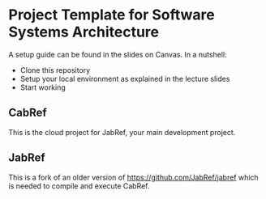 # Project Template for Software Systems Architecture

A setup guide can be found in the slides on Canvas. In a nutshell:
 - Clone this repository
 - Setup your local environment as explained in the lecture slides
 - Start working
 
## CabRef

This is the cloud project for JabRef, your main development project.

## JabRef

This is a fork of an older version of https://github.com/JabRef/jabref which is needed to compile and execute CabRef.